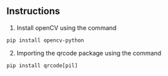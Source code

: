 ## Instructions
1. Install openCV using the command
```
pip install opencv-python
```
2. Importing the qrcode package using the command
```
pip install qrcode[pil]
```

